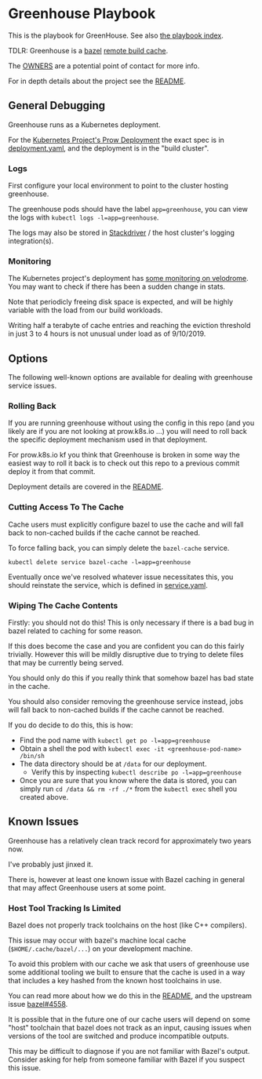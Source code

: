 # Greenhouse Playbook

This is the playbook for GreenHouse. See also [the playbook index][playbooks].

TDLR: Greenhouse is a [bazel] [remote build cache][remote-build-cache].

The [OWNERS][OWNERS] are a potential point of contact for more info.

For in depth details about the project see the [README][README].

## General Debugging

Greenhouse runs as a Kubernetes deployment.

For the [Kubernetes Project's Prow Deployment][prow-k8s-io] the exact spec is in
[deployment.yaml], and the deployment is in the "build cluster".

### Logs

First configure your local environment to point to the cluster hosting 
greenhouse. <!--TODO: link to prow info for doing this on our deployment-->

The greenhouse pods should have the label `app=greenhouse`, you can view
the logs with `kubectl logs -l=app=greenhouse`.

The logs may also be stored in [Stackdriver] / the host cluster's logging
integration(s).

### Monitoring

The Kubernetes project's deployment has [some monitoring on velodrome][velodrome].
You may want to check if there has been a sudden change in stats.

Note that periodicly freeing disk space is expected, and will be highly variable
with the load from our build workloads. 

Writing half a terabyte of cache entries and reaching the eviction threshold
in just 3 to 4 hours is not unusual under load as of 9/10/2019.

## Options

The following well-known options are available for dealing with greenhouse
service issues.

### Rolling Back

If you are running greenhouse without using the config in this repo 
(and you likely are if you are not looking at prow.k8s.io ...) you will need
to roll back the specific deployment mechanism used in that deployment.

For prow.k8s.io kf you think that Greenhouse is broken in some way the easiest 
way to roll it back is to check out this repo to a previous commit deploy it 
from that commit.

Deployment details are covered in the [README].

### Cutting Access To The Cache

Cache users must explicitly configure bazel to use the cache and will fall
back to non-cached builds if the cache cannot be reached.

To force falling back, you can simply delete the `bazel-cache` service.

`kubectl delete service bazel-cache -l=app=greenhouse`

Eventually once we've resolved whatever issue necessitates this, you should
reinstate the service, which is defined in [service.yaml].

### Wiping The Cache Contents

Firstly: you should not do this! This is only necessary if there is a bad
bug in bazel related to caching for some reason.

If this does become the case and you are confident you can do this fairly
trivially. However this will be mildly disruptive due to trying to delete 
files that may be currently being served. 

You should only do this if you really think that somehow bazel
has bad state in the cache.

You should also consider removing the greenhouse service instead, jobs
will fall back to non-cached builds if the cache cannot be reached.

If you do decide to do this, this is how:

- Find the pod name with `kubectl get po -l=app=greenhouse`
- Obtain a shell the pod with `kubectl exec -it <greenhouse-pod-name> /bin/sh`
- The data directory should be at `/data` for our deployment.
  - Verify this by inspecting `kubectl describe po -l=app=greenhouse`
- Once you are sure that you know where the data is stored, you can simply run
`cd /data && rm -rf ./*` from the `kubectl exec` shell you created above.

## Known Issues

Greenhouse has a relatively clean track record for approximately two years now.

I've probably just jinxed it.

There is, however at least one known issue with Bazel caching in general that
may affect Greenhouse users at some point.

### Host Tool Tracking Is Limited

Bazel does not properly track toolchains on the host (like C++ compilers).

This issue may occur with bazel's machine local cache (`$HOME/.cache/bazel/...`)
on your development machine.

To avoid this problem with our cache we ask that users of greenhouse use some 
additional tooling we built to ensure that the cache is used in a way that
includes a key hashed from the known host toolchains in use.

You can read more about how we do this in the [README], and the upstream issue 
[bazel#4558].

It is possible that in the future one of our cache users will depend on some
"host" toolchain that bazel does not track as an input, causing issues when
versions of the tool are switched and produce incompatible outputs.

This may be difficult to diagnose if you are not familiar with Bazel's output.
Consider asking for help from someone familiar with Bazel if you suspect this
issue.

<!--URLS-->
[OWNERS]: /greenhouse/OWNERS 
[README]: /greenhouse/README.md 
[playbooks]: /docs/playbooks/README.md
<!--Additional URLS-->
[bazel]: https://bazel.build/
[remote-build-cache]: https://docs.bazel.build/versions/master/remote-caching.html
[deployment.yaml]: /greenhouse/deployment.yaml
[service.yaml]: /greenhouse/service.yaml
[prow-k8s-io]: https://prow.k8s.io
[bazel#4558]: https://github.com/bazelbuild/bazel/issues/4558
[velodrome]: http://velodrome.k8s.io/dashboard/db/bazel-cache?refresh=1m&orgId=1
[Stackdriver]: https://cloud.google.com/stackdriver/
